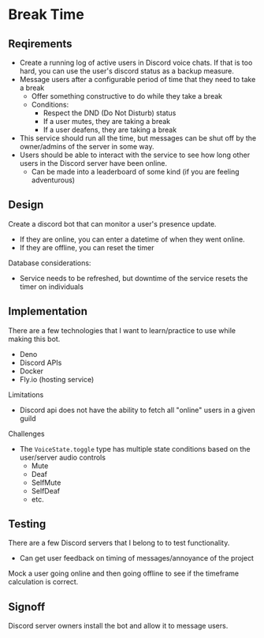 # Break Time

## Reqirements

- Create a running log of active users in Discord voice chats. If that is too hard, you can use the user's discord status as a backup measure.
- Message users after a configurable period of time that they need to take a break
  - Offer something constructive to do while they take a break
  - Conditions:
    - Respect the DND (Do Not Disturb) status
    - If a user mutes, they are taking a break
    - If a user deafens, they are taking a break
- This service should run all the time, but messages can be shut off by the owner/admins of the server in some way.
- Users should be able to interact with the service to see how long other users in the Discord server have been online. 
  - Can be made into a leaderboard of some kind (if you are feeling adventurous)

## Design

Create a discord bot that can monitor a user's presence update.
- If they are online, you can enter a datetime of when they went online.
- If they are offline, you can reset the timer

Database considerations:
- Service needs to be refreshed, but downtime of the service resets the timer on individuals

## Implementation

There are a few technologies that I want to learn/practice to use while making this bot.

- Deno
- Discord APIs
- Docker
- Fly.io (hosting service)

Limitations
- Discord api does not have the ability to fetch all "online" users in a given guild

Challenges
- The `VoiceState.toggle` type has multiple state conditions based on the user/server audio controls
  - Mute
  - Deaf
  - SelfMute
  - SelfDeaf
  - etc.

## Testing

There are a few Discord servers that I belong to to test functionality. 
- Can get user feedback on timing of messages/annoyance of the project

Mock a user going online and then going offline to see if the timeframe calculation is correct.

## Signoff

Discord server owners install the bot and allow it to message users.